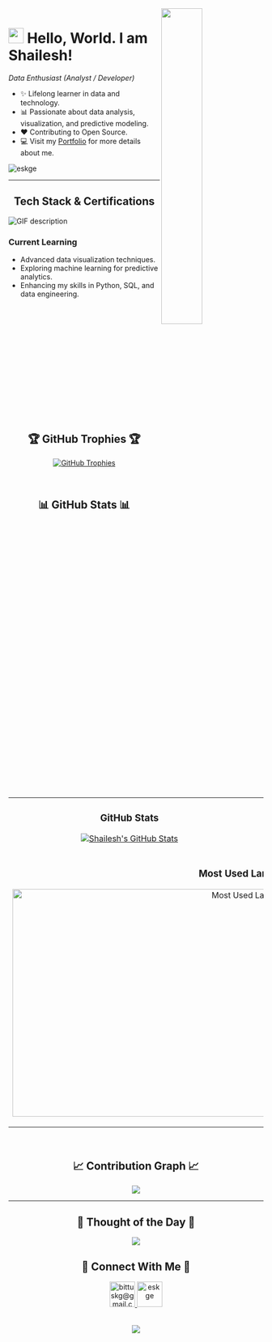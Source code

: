 <!--Night Owl image-->
<div>
  <img align="right" width="40%" src="https://www.pngall.com/wp-content/uploads/2016/07/Space-Transparent.png">
</div>

<!--Header Name-->
# <img src="https://emojis.slackmojis.com/emojis/images/1531849430/4246/blob-sunglasses.gif?1531849430" width="30"/> Hello, World. I am Shailesh! 
*Data Enthusiast (Analyst / Developer)*
<br /> 

<!--Start Intro-->               
<p align="left"> </p>

- ✨ Lifelong learner in data and technology.
- 📊 Passionate about data analysis, visualization, and predictive modeling.
- ❤ Contributing to Open Source.
- 💻 Visit my [Portfolio](https://eskge.github.io/Portfolio/) for more details about me.
<!--End Intro-->

<!--Profile Count Badge-->
<p align="left">
  <img src="https://komarev.com/ghpvc/?username=eskge&label=Profile%20views&color=770677&style=for-the-badge&logo=star" alt="eskge" style="padding-right:20px;" />
</p>

---

<!--Languages and Tools Section-->       
<h2 align="center">Tech Stack & Certifications</h2> 
<picture>
  <source media="(prefers-color-scheme: dark)" srcset="./Skills_Animation_Dark.gif">
  <source media="(prefers-color-scheme: light)" srcset="./Skills_Animation_White.gif">
  <img align="left" alt="GIF description" src="./Skills_Animation_White.gif">
</picture>
<br />

<h3 align="left">Current Learning</h3>
<ul align="left">
  <li>Advanced data visualization techniques.</li>
  <li>Exploring machine learning for predictive analytics.</li>
  <li>Enhancing my skills in Python, SQL, and data engineering.</li>
</ul>
  
<br />
<br />
<br />
<br /><br />
<br /><br />
<br /><br />
<br /><br />
<br /><br />

<!--Trophies Section-->   
<h2 align="center">🏆 GitHub Trophies 🏆</h2>
<p align="center">
  <a href="https://github.com/eskge">
    <picture>
      <source media="(prefers-color-scheme: dark)" srcset="https://github-profile-trophy.vercel.app/?username=eskge&no-bg=true&row=2&column=6&margin-w=20&margin-h=20&theme=monokai">
      <source media="(prefers-color-scheme: light)" srcset="https://github-profile-trophy.vercel.app/?username=eskge&no-bg=true&row=2&column=6&margin-w=20&margin-h=20">
      <img alt="GitHub Trophies" src="https://github-profile-trophy.vercel.app/?username=eskge&no-bg=true&no-frame=true&row=2&column=6&margin-w=20&margin-h=20">
    </picture>
  </a>
</p>
<br />

<!-- Github stats Table -->
<h2 align="center">📊 GitHub Stats 📊</h2>

<table width="100%">
  <tr>
    <td width="50%">
      <h3 align="center"><strong>GitHub Stats</strong></h3>
      <p align="center">
        <a href="https://github.com/eskge">
          <img align="center" src="https://github-readme-stats.vercel.app/api?username=eskge&count_private=true&show_icons=true&theme=dracula&bg_color=0,000000,441350&title_color=c56a90&text_color=ffffff&rank_icon=github&hide=prs,issues,contribs&show=reviews,prs_merged,prs_merged_percentage" alt="Shailesh's GitHub Stats" />
        </a>
      </p>
    </td>
    <td width="50%">
      <h3 align="center"><strong>Streak Stats</strong></h3>
      <p align="center">
        <a href="https://github.com/eskge">
          <img align="center" src="https://streak-stats.demolab.com?user=eskge&theme=nightowl&background=0,000000,441350&fire=ffeb95&ring=ffeb95&sideNums=ffffff&sideLabels=ffffff&dates=c56a90&currStreakNum=ffffff" alt="Streak Stats" />
        </a>
      </p>
    </td>
  </tr>
  <tr>
    <td colspan="2">
      <h3 align="center"><strong>Most Used Languages</strong></h3>
      <p align="center">
        <a href="https://github.com/eskge">
          <img align="center" height="450" width="940" src="https://github-readme-stats.vercel.app/api/top-langs/?username=eskge&repo=canvascraft&theme=nightowl&show_owner=true&bg_color=0,000000,441350&title_color=c56a90&text_color=ffffff" alt="Most Used Languages" />
        </a>
      </p>
    </td>
  </tr>
</table>
<br />

<!--Contribution Graph-->
<h2 align="center">📈 Contribution Graph 📈</h2>
<div align="center">
    <img src="https://github-readme-activity-graph.vercel.app/graph?username=eskge&bg_color=220a28&&color=ffffff&line=c56a90&point=ffeb95&area=false&hide_border=false" border-radius="15">
</div>

---

<!--Dynamic Quote card updates everyday at 12 PM--> 
<h2 align="center">🌟 Thought of the Day 🌟</h2>

<p align="center">
    <img src="https://readme-daily-quotes.vercel.app/api?author=W.%20Clement%20Stone&quote=Success%20is%20achieved%20and%20maintained%20by%20those%20who%20try%20and%20keep%20trying.%20&theme=dark&bg_color=220a28&author_color=ffeb95&accent_color=c56a90">
</p>

<!--Contact Section--> 
<h2 align="center">🤝 Connect With Me 🤝 </h2>
<div align="center">
  
<a href="mailto:bittuskg@gmail.com" target="_blank">
<img src="./gmail.png" width=50 height=50 alt="bittuskg@gmail.com" style="margin-bottom: 5px;" />
</a>

<!--Contact Section
<a href="https://x.com/eskge" target="_blank">
<img src="./twitter.png" width=50 height=50 alt="eskge" style="margin-bottom: 5px;" />
</a>
-->
<a href="https://www.linkedin.com/in/eskge" target="_blank">
<img src="./linkedin.png" width=50 height=50 alt="eskge" style="margin-bottom: 5px;" />
</a>
</div>
<br/>

<!--Footer--> 
<p align="center">
  <img src="https://capsule-render.vercel.app/api?type=waving&color=gradient&height=65&section=footer"/>
</p>
